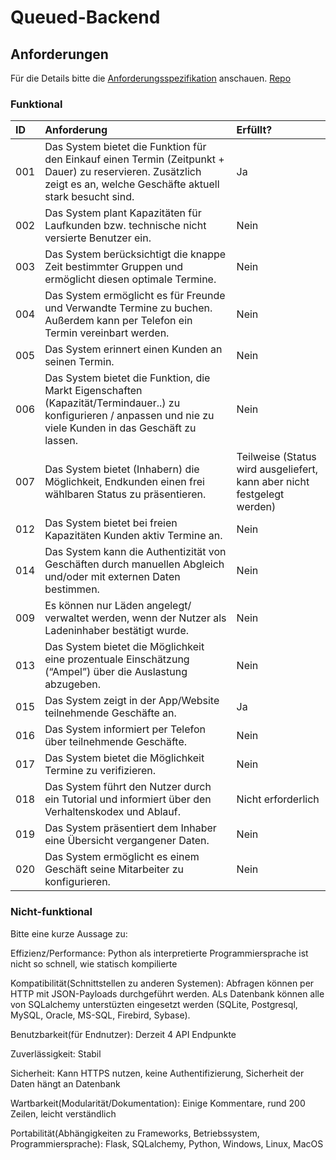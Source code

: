 # Queued-Backend

## Anforderungen

Für die Details bitte die [Anforderungsspezifikation](https://github.com/SafeMarket-WirVsVirus/orga/blob/master/anforderungsspezifikation.md) anschauen. [Repo](https://github.com/Nuckal777/queued/tree/master/backend)

### Funktional

|ID|Anforderung|Erfüllt?|
|:-|:-|:-|
|001|Das System bietet die Funktion für den Einkauf einen Termin (Zeitpunkt + Dauer) zu reservieren. Zusätzlich zeigt es an, welche Geschäfte aktuell stark besucht sind.|Ja|
|002|Das System plant Kapazitäten für Laufkunden bzw. technische nicht versierte Benutzer ein.|Nein|
|003|Das System berücksichtigt die knappe Zeit bestimmter Gruppen und ermöglicht diesen optimale Termine.|Nein|
|004|Das System ermöglicht es für Freunde und Verwandte Termine zu buchen. Außerdem kann per Telefon ein Termin vereinbart werden.|Nein|
|005|Das System erinnert einen Kunden an seinen Termin.|Nein|
|006|Das System bietet die Funktion, die Markt Eigenschaften (Kapazität/Termindauer..) zu konfigurieren / anpassen und nie zu viele Kunden in das Geschäft zu lassen.|Nein|
|007|Das System bietet (Inhabern) die Möglichkeit, Endkunden einen frei wählbaren Status zu präsentieren.|Teilweise (Status wird ausgeliefert, kann aber nicht festgelegt werden)|
|012|Das System bietet bei freien Kapazitäten Kunden aktiv Termine an.|Nein|
|014|Das System kann die Authentizität von Geschäften durch manuellen Abgleich und/oder mit externen Daten bestimmen.|Nein|
|009|Es können nur Läden angelegt/ verwaltet werden, wenn der Nutzer als Ladeninhaber bestätigt wurde.|Nein|
|013|Das System bietet die Möglichkeit eine prozentuale Einschätzung (“Ampel”) über die Auslastung abzugeben.|Nein|
|015|Das System zeigt in der App/Website teilnehmende Geschäfte an.|Ja|
|016|Das System informiert per Telefon über teilnehmende Geschäfte.|Nein|
|017|Das System bietet die Möglichkeit Termine zu verifizieren.|Nein|
|018|Das System führt den Nutzer durch ein Tutorial und informiert über den Verhaltenskodex und Ablauf.|Nicht erforderlich|
|019|Das System präsentiert dem Inhaber eine Übersicht vergangener Daten.|Nein|
|020|Das System ermöglicht es einem Geschäft seine Mitarbeiter zu konfigurieren.|Nein|

### Nicht-funktional

Bitte eine kurze Aussage zu:

Effizienz/Performance: Python als interpretierte Programmiersprache ist nicht so schnell, wie statisch kompilierte

Kompatibilität(Schnittstellen zu anderen Systemen): Abfragen können per HTTP mit JSON-Payloads durchgeführt werden. ALs Datenbank können alle von SQLalchemy unterstüzten eingesetzt werden (SQLite, Postgresql, MySQL, Oracle, MS-SQL, Firebird, Sybase).

Benutzbarkeit(für Endnutzer): Derzeit 4 API Endpunkte

Zuverlässigkeit: Stabil

Sicherheit: Kann HTTPS nutzen, keine Authentifizierung, Sicherheit der Daten hängt an Datenbank

Wartbarkeit(Modularität/Dokumentation): Einige Kommentare, rund 200 Zeilen, leicht verständlich

Portabilität(Abhängigkeiten zu Frameworks, Betriebssystem, Programmiersprache): Flask, SQLalchemy, Python, Windows, Linux, MacOS